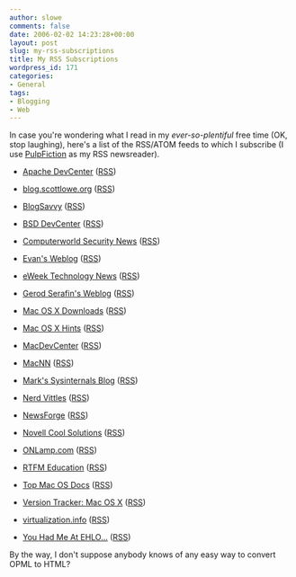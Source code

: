 ```yaml
---
author: slowe
comments: false
date: 2006-02-02 14:23:28+00:00
layout: post
slug: my-rss-subscriptions
title: My RSS Subscriptions
wordpress_id: 171
categories:
- General
tags:
- Blogging
- Web
---
```


In case you're wondering what I read in my _ever-so-plentiful_ free time (OK, stop laughing), here's a list of the RSS/ATOM feeds to which I subscribe (I use [PulpFiction](http://freshsqueeze.com/products/pulpfiction/) as my RSS newsreader).

* [Apache DevCenter](http://www.onlamp.com/apache/) ([RSS](http://www.oreillynet.com/pub/feed/9?format=rss2))

* [blog.scottlowe.org](http://blog.scottlowe.org) ([RSS](http://blog.scottlowe.org/feed/))

* [BlogSavvy](http://blogsavvy.net) ([RSS](http://blogsavvy.net/feed))

* [BSD DevCenter](http://www.onlamp.com/bsd/) ([RSS](http://www.oreillynet.com/pub/feed/10?format=rss2))

* [Computerworld Security News](http://www.computerworld.com) ([RSS](http://www.computerworld.com/news/xml/0,5000,73,00.xml))

* [Evan's Weblog](http://blogs.technet.com/evand/default.aspx) ([RSS](http://blogs.technet.com/evand/rss.aspx))

* [eWeek Technology News](http://www.eweek.com) ([RSS](http://rssnewsapps.ziffdavis.com/tech.xml))

* [Gerod Serafin's Weblog](http://blogs.technet.com/gerod_serafin/default.aspx) ([RSS](http://blogs.technet.com/gerod_serafin/rss.aspx))

* [Mac OS X Downloads](http://www.apple.com/downloads/macosx/) ([RSS](http://www.apple.com/main/rss/downloads/downloads.rss))

* [Mac OS X Hints](http://www.macosxhints.com) ([RSS](http://www.macosxhints.com/backend/geeklog.rdf))

* [MacDevCenter](http://www.macdevcenter.com/) ([RSS](http://www.oreillynet.com/pub/feed/3?format=rss2))

* [MacNN](http://www.macnn.com/) ([RSS](http://www.macnn.com/macnn.rss))

* [Mark's Sysinternals Blog](https://www.blogger.com/atom/11377703) ([RSS](http://feeds.feedburner.com/sysinternals/feed))

* [Nerd Vittles](http://mundy.org/blog) ([RSS](http://mundy.org/blog/wp-rss2.php))

* [NewsForge](http://www.newsforge.com/) ([RSS](http://www.newsforge.com/index.rss))

* [Novell Cool Solutions](http://www.novell.com/coolsolutions/) ([RSS](http://www.novell.com/newsfeeds/rss/coolsolutions.xml))

* [ONLamp.com](http://www.onlamp.com/) ([RSS](http://www.oreillynet.com/pub/feed/8?format=rss2))

* [RTFM Education](http://www.rtfm-ed.co.uk) ([RSS](http://www.rtfm-ed.co.uk?feed=rss2))

* [Top Mac OS Docs](http://www.info.apple.com/) ([RSS](http://docs.info.apple.com/rss/macosx.rss))

* [Version Tracker: Mac OS X](http://www.versiontracker.com/) ([RSS](http://www.versiontracker.com/macosx/recent.rss))

* [virtualization.info](http://www.virtualization.info/) ([RSS](http://www.virtualization.info/virtualization_info.xml))

* [You Had Me At EHLO...](http://blogs.technet.com/exchange/default.aspx) ([RSS](http://blogs.technet.com/exchange/rss.aspx))

By the way, I don't suppose anybody knows of any easy way to convert OPML to HTML?
